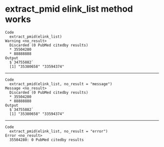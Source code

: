 # extract_pmid elink_list method works

    Code
      extract_pmid(elink_list)
    Warning <no_result>
      Discarded (0 PubMed citedby results)
      * 35504280
      * 88888888
    Output
      $`34755882`
      [1] "35380658" "33594374"
      

---

    Code
      extract_pmid(elink_list, no_result = "message")
    Message <no_result>
      Discarded (0 PubMed citedby results)
      * 35504280
      * 88888888
    Output
      $`34755882`
      [1] "35380658" "33594374"
      

---

    Code
      extract_pmid(elink_list, no_result = "error")
    Error <no_result>
      35504280: 0 PubMed citedby results

